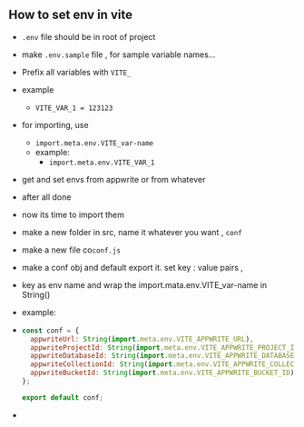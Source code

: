 ## How to set env in vite

- `.env` file should be in root of project
- make `.env.sample` file , for sample variable names...
- Prefix all variables with `VITE_`
- example
  - `VITE_VAR_1 = 123123`
- for importing, use

  - `import.meta.env.VITE_var-name`
  - example:
    - `import.meta.env.VITE_VAR_1`

- get and set envs from appwrite or from whatever
- after all done
- now its time to import them

- make a new folder in src, name it whatever you want , `conf`
- make a new file co`conf.js`
- make a conf obj and default export it. set key : value pairs ,
- key as env name and wrap the import.mata.env.VITE_var-name in String()
- example:
- ```js
  const conf = {
    appwriteUrl: String(import.meta.env.VITE_APPWRITE_URL),
    appwriteProjectId: String(import.meta.env.VITE_APPWRITE_PROJECT_ID),
    appwriteDatabaseId: String(import.meta.env.VITE_APPWRITE_DATABASE_ID),
    appwriteCollectionId: String(import.meta.env.VITE_APPWRITE_COLLECTION_ID),
    appwriteBucketId: String(import.meta.env.VITE_APPWRITE_BUCKET_ID),
  };

  export default conf;
  ```

-
